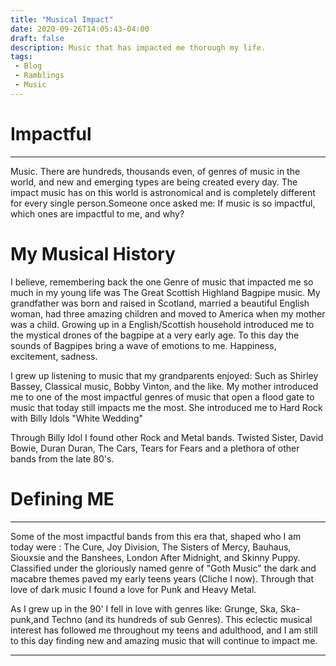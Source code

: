 ```yaml
---
title: "Musical Impact"
date: 2020-09-26T14:05:43-04:00
draft: false
description: Music that has impacted me thorough my life.
tags:
 - Blog
 - Ramblings
 - Music
---
```


# Impactful
-----

Music. There are hundreds, thousands even, of genres of music in the world, and
new and emerging types are being created every day. The impact music has on
this world is astronomical and is completely different for every single person.Someone once asked me: If music is so impactful, which ones are impactful to me, and why?

# My Musical History

I believe, remembering back the one Genre of music that impacted me so much in
my young life was The Great Scottish Highland Bagpipe music. My grandfather was born and raised in Scotland, married a beautiful English woman, had three amazing children and moved to America when my mother was a child. Growing up in a English/Scottish household introduced me to the mystical drones of the bagpipe at a very early age. To this day the sounds of Bagpipes bring a wave of emotions to me. Happiness, excitement, sadness.

I grew up listening to music that my grandparents enjoyed: Such as Shirley
Bassey, Classical music, Bobby Vinton, and the like. My mother introduced me to
one of the most impactful genres of music that open a flood gate to music that
today still impacts me the most. She introduced me to Hard Rock with Billy
Idols "White Wedding"

Through Billy Idol I found other Rock and Metal bands. Twisted Sister, David
Bowie, Duran Duran, The Cars, Tears for Fears and a plethora of other bands
from the late 80's. 

# Defining ME
----

Some of the most impactful bands from this era that,
shaped who I am today were : The Cure, Joy Division, The Sisters of
Mercy, Bauhaus, Siouxsie and the Banshees, London After Midnight, and Skinny
Puppy. Classified under the gloriously named genre of "Goth Music" the dark and
macabre themes paved my early teens years (Cliche I now). Through that love of dark music I found a love for Punk and Heavy Metal. 

As I grew up in the 90' I fell in love with genres like: Grunge, Ska,
Ska-punk,and Techno (and its hundreds of sub Genres). This eclectic musical
interest has followed me throughout my teens and adulthood, and I am still to
this day finding new and amazing music that will continue to impact me. 

----

